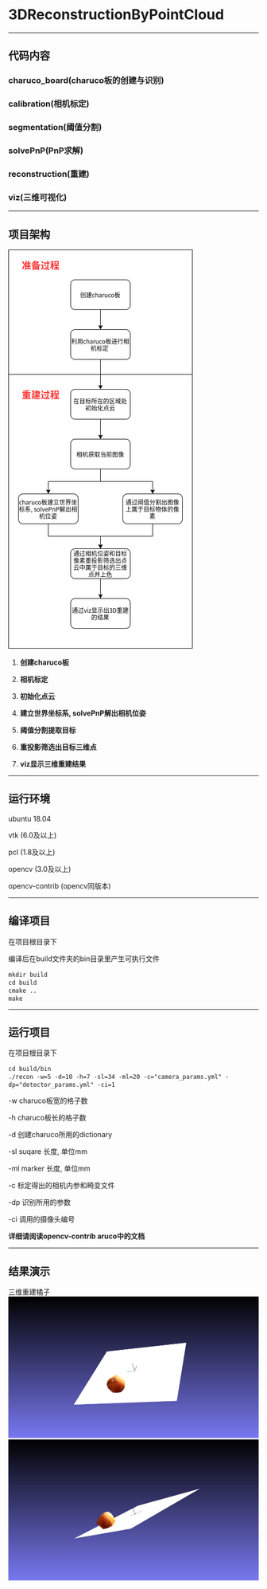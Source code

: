 # 3DReconstructionByPointCloud

---
## 代码内容
### charuco_board(charuco板的创建与识别)
### calibration(相机标定)
### segmentation(阈值分割)
### solvePnP(PnP求解)
### reconstruction(重建)
### viz(三维可视化)

---
## 项目架构
![image](image/3drecon流程.png)

1. **创建charuco板**

2. **相机标定**

3. **初始化点云**

4. **建立世界坐标系, solvePnP解出相机位姿**

5. **阈值分割提取目标**

6. **重投影筛选出目标三维点**

7. **viz显示三维重建结果**

---
## 运行环境

ubuntu 18.04

vtk (6.0及以上)

pcl (1.8及以上)

opencv (3.0及以上)

opencv-contrib (opencv同版本)

---
## 编译项目
在项目根目录下

编译后在build文件夹的bin目录里产生可执行文件
```
mkdir build
cd build
cmake ..
make
```

---
## 运行项目
在项目根目录下
```
cd build/bin
./recon -w=5 -d=10 -h=7 -sl=34 -ml=20 -c="camera_params.yml" -dp="detector_params.yml" -ci=1
```
-w charuco板宽的格子数

-h charuco板长的格子数

-d 创建charuco所用的dictionary

-sl suqare 长度, 单位mm

-ml marker 长度, 单位mm

-c 标定得出的相机内参和畸变文件

-dp 识别所用的参数

-ci 调用的摄像头编号

**详细请阅读opencv-contrib aruco中的文档**

---
## 结果演示
三维重建橘子
![orange](image/img0.png)
![orange](image/img1.png)
